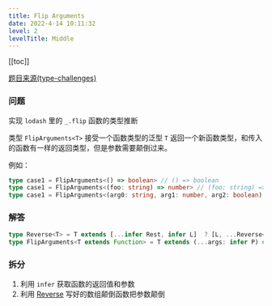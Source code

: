 ```yaml
---
title: Flip Arguments
date: 2022-4-14 10:11:32
level: 2
levelTitle: Middle
---
```


[[toc]]

[题目来源(type-challenges)](https://github.com/type-challenges/type-challenges/blob/master/questions/3196-medium-flip-arguments/README.md)

### 问题
实现 `lodash` 里的 `_.flip` 函数的类型推断

类型 `FlipArguments<T>` 接受一个函数类型的泛型 `T` 返回一个新函数类型，和传入的函数有一样的返回类型，但是参数需要颠倒过来。

例如：

```typescript
type case1 = FlipArguments<() => boolean> // () => boolean
type case1 = FlipArguments<(foo: string) => number> // (foo: string) => number
type case1 = FlipArguments<(arg0: string, arg1: number, arg2: boolean) => void> // (arg0: boolean, arg1: number, arg2: string) => void
```

### 解答

```typescript
type Reverse<T> = T extends [...infer Rest, infer L]  ? [L, ...Reverse<Rest>] : T
type FlipArguments<T extends Function> = T extends (...args: infer P) => infer R ? (...args: Reverse<P>) => R: never
```

### 拆分
1. 利用 `infer` 获取函数的返回值和参数
2. 利用 [Reverse](/projects/challenges/typescript/middle-45) 写好的数组颠倒函数把参数颠倒

